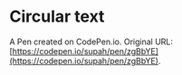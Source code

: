 # Circular text

A Pen created on CodePen.io. Original URL: [https://codepen.io/supah/pen/zgBbYE](https://codepen.io/supah/pen/zgBbYE).


